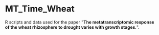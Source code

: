 # MT_Time_Wheat
R scripts and data used for the paper "**The metatranscriptomic response of the wheat rhizosphere to drought varies with growth stages.**".
